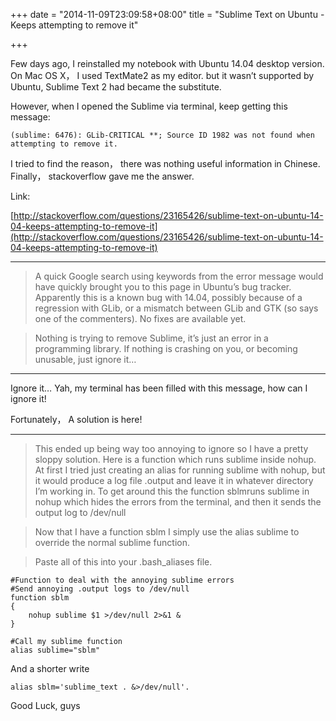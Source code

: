 +++
date = "2014-11-09T23:09:58+08:00"
title = "Sublime Text on Ubuntu - Keeps attempting to remove it"

+++

Few days ago, I reinstalled my notebook with Ubuntu 14.04 desktop version. On Mac OS X， I used TextMate2 as my editor. but it wasn’t supported by Ubuntu, Sublime Text 2 had became the substitute.

However, when I opened the Sublime via terminal, keep getting this message:

    (sublime: 6476): GLib-CRITICAL **; Source ID 1982 was not found when attempting to remove it.

I tried to find the reason， there was nothing useful information in Chinese. Finally， stackoverflow gave me the answer.

Link:

[http://stackoverflow.com/questions/23165426/sublime-text-on-ubuntu-14-04-keeps-attempting-to-remove-it](http://stackoverflow.com/questions/23165426/sublime-text-on-ubuntu-14-04-keeps-attempting-to-remove-it)

* * *

> A quick Google search using keywords from the error message would have quickly brought you to this page in Ubuntu’s bug tracker. Apparently this is a known bug with 14.04, possibly because of a regression with GLib, or a mismatch between GLib and GTK (so says one of the commenters). No fixes are available yet.

> Nothing is trying to remove Sublime, it’s just an error in a programming library. If nothing is crashing on you, or becoming unusable, just ignore it…

* * *

Ignore it… Yah, my terminal has been filled with this message, how can I ignore it!

Fortunately， A solution is here!

* * *

> This ended up being way too annoying to ignore so I have a pretty sloppy solution. Here is a function which runs sublime inside nohup. At first I tried just creating an alias for running sublime with nohup, but it would produce a log file .output and leave it in whatever directory I’m working in. To get around this the function sblmruns sublime in nohup which hides the errors from the terminal, and then it sends the output log to /dev/null

> Now that I have a function sblm I simply use the alias sublime to override the normal sublime function.

> Paste all of this into your .bash_aliases file.

    #Function to deal with the annoying sublime errors
    #Send annoying .output logs to /dev/null
    function sblm
    {
        nohup sublime $1 >/dev/null 2>&1 &
    } 

    #Call my sublime function
    alias sublime="sblm"

And a shorter write

`alias sblm='sublime_text . &>/dev/null'.`

Good Luck, guys
